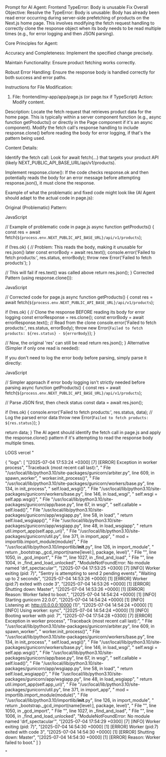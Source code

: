Prompt for AI Agent: Frontend TypeError: Body is unusable Fix
Overall Objective:
Resolve the TypeError: Body is unusable: Body has already been read error occurring during server-side prefetching of products on the Next.js home page. This involves modifying the fetch request handling to correctly clone the response object when its body needs to be read multiple times (e.g., for error logging and then JSON parsing).

Core Principles for Agent:

Accuracy and Completeness: Implement the specified change precisely.

Maintain Functionality: Ensure product fetching works correctly.

Robust Error Handling: Ensure the response body is handled correctly for both success and error paths.

Instructions for File Modification:

1. File: frontend/my-app/app/page.js (or page.tsx if TypeScript)
Action: Modify content.

Description: Locate the fetch request that retrieves product data for the home page. This is typically within a server component function (e.g., async function getProducts() or directly in the Page component if it's an async component). Modify the fetch call's response handling to include response.clone() before reading the body for error logging, if that's the pattern being used.

Content Details:

Identify the fetch call: Look for await fetch(...) that targets your product API (likely NEXT_PUBLIC_API_BASE_URL/api/v1/products).

Implement response.clone(): If the code checks response.ok and then potentially reads the body for an error message before attempting response.json(), it must clone the response.

Example of what the problematic and fixed code might look like (AI Agent should adapt to the actual code in page.js):

Original (Problematic) Pattern:

JavaScript

// Example of problematic code in page.js
async function getProducts() {
  const res = await fetch(`${process.env.NEXT_PUBLIC_API_BASE_URL}/api/v1/products`);

  if (!res.ok) {
    // Problem: This reads the body, making it unusable for res.json() later
    const errorBody = await res.text();
    console.error('Failed to fetch products:', res.status, errorBody);
    throw new Error('Failed to fetch products');
  }

  // This will fail if res.text() was called above
  return res.json();
}
Corrected Pattern (using response.clone()):

JavaScript

// Corrected code for page.js
async function getProducts() {
  const res = await fetch(`${process.env.NEXT_PUBLIC_API_BASE_URL}/api/v1/products`);

  if (!res.ok) {
    // Clone the response BEFORE reading its body for error logging
    const errorResponse = res.clone();
    const errorBody = await errorResponse.text(); // Read from the clone
    console.error('Failed to fetch products:', res.status, errorBody);
    throw new Error(`Failed to fetch products: ${res.status} - ${errorBody}`);
  }

  // Now, the original 'res' can still be read
  return res.json();
}
Alternative (Simpler if only one read is needed):

If you don't need to log the error body before parsing, simply parse it directly:

JavaScript

// Simpler approach if error body logging isn't strictly needed before parsing
async function getProducts() {
  const res = await fetch(`${process.env.NEXT_PUBLIC_API_BASE_URL}/api/v1/products`);

  // Parse JSON first, then check status
  const data = await res.json();

  if (!res.ok) {
    console.error('Failed to fetch products:', res.status, data); // Log the parsed error data
    throw new Error(`Failed to fetch products: ${res.status}`);
  }

  return data;
}
The AI agent should identify the fetch call in page.js and apply the response.clone() pattern if it's attempting to read the response body multiple times.


LOGS
vercel
"


{
  "logs": [
    "[2025-07-04 17:53:24 +0300] [7] [ERROR] Exception in worker process",
    "Traceback (most recent call last):",
    "  File \"/usr/local/lib/python3.10/site-packages/gunicorn/arbiter.py\", line 609, in spawn_worker",
    "    worker.init_process()",
    "  File \"/usr/local/lib/python3.10/site-packages/gunicorn/workers/base.py\", line 134, in init_process",
    "    self.load_wsgi()",
    "  File \"/usr/local/lib/python3.10/site-packages/gunicorn/workers/base.py\", line 146, in load_wsgi",
    "    self.wsgi = self.app.wsgi()",
    "  File \"/usr/local/lib/python3.10/site-packages/gunicorn/app/base.py\", line 67, in wsgi",
    "    self.callable = self.load()",
    "  File \"/usr/local/lib/python3.10/site-packages/gunicorn/app/wsgiapp.py\", line 58, in load",
    "    return self.load_wsgiapp()",
    "  File \"/usr/local/lib/python3.10/site-packages/gunicorn/app/wsgiapp.py\", line 48, in load_wsgiapp",
    "    return util.import_app(self.app_uri)",
    "  File \"/usr/local/lib/python3.10/site-packages/gunicorn/util.py\", line 371, in import_app",
    "    mod = importlib.import_module(module)",
    "  File \"/usr/local/lib/python3.10/importlib/__init__.py\", line 126, in import_module",
    "    return _bootstrap._gcd_import(name[level:], package, level)",
    "  File \"<frozen importlib._bootstrap>\", line 1050, in _gcd_import",
    "  File \"<frozen importlib._bootstrap>\", line 1027, in _find_and_load",
    "  File \"<frozen importlib._bootstrap>\", line 1004, in _find_and_load_unlocked",
    "ModuleNotFoundError: No module named 'drf_spectacular'",
    "[2025-07-04 17:53:25 +0300] [7] [INFO] Worker exiting (pid: 7)",
    "Sentry is attempting to send 2 pending events",
    "Waiting up to 2 seconds",
    "[2025-07-04 14:53:26 +0000] [1] [ERROR] Worker (pid:7) exited with code 3",
    "[2025-07-04 14:53:26 +0000] [1] [ERROR] Shutting down: Master",
    "[2025-07-04 14:53:26 +0000] [1] [ERROR] Reason: Worker failed to boot.",
    "[2025-07-04 14:54:24 +0000] [1] [INFO] Starting gunicorn 22.0.0",
    "[2025-07-04 14:54:24 +0000] [1] [INFO] Listening at: http://0.0.0.0:10000 (1)",
    "[2025-07-04 14:54:24 +0000] [1] [INFO] Using worker: sync",
    "[2025-07-04 14:54:24 +0000] [1] [INFO] Booting worker with pid: 7",
    "[2025-07-04 17:54:28 +0300] [7] [ERROR] Exception in worker process",
    "Traceback (most recent call last):",
    "  File \"/usr/local/lib/python3.10/site-packages/gunicorn/arbiter.py\", line 609, in spawn_worker",
    "    worker.init_process()",
    "  File \"/usr/local/lib/python3.10/site-packages/gunicorn/workers/base.py\", line 134, in init_process",
    "    self.load_wsgi()",
    "  File \"/usr/local/lib/python3.10/site-packages/gunicorn/workers/base.py\", line 146, in load_wsgi",
    "    self.wsgi = self.app.wsgi()",
    "  File \"/usr/local/lib/python3.10/site-packages/gunicorn/app/base.py\", line 67, in wsgi",
    "    self.callable = self.load()",
    "  File \"/usr/local/lib/python3.10/site-packages/gunicorn/app/wsgiapp.py\", line 58, in load",
    "    return self.load_wsgiapp()",
    "  File \"/usr/local/lib/python3.10/site-packages/gunicorn/app/wsgiapp.py\", line 48, in load_wsgiapp",
    "    return util.import_app(self.app_uri)",
    "  File \"/usr/local/lib/python3.10/site-packages/gunicorn/util.py\", line 371, in import_app",
    "    mod = importlib.import_module(module)",
    "  File \"/usr/local/lib/python3.10/importlib/__init__.py\", line 126, in import_module",
    "    return _bootstrap._gcd_import(name[level:], package, level)",
    "  File \"<frozen importlib._bootstrap>\", line 1050, in _gcd_import",
    "  File \"<frozen importlib._bootstrap>\", line 1027, in _find_and_load",
    "  File \"<frozen importlib._bootstrap>\", line 1006, in _find_and_load_unlocked",
    "ModuleNotFoundError: No module named 'drf_spectacular'",
    "[2025-07-04 17:54:29 +0300] [7] [INFO] Worker exiting (pid: 7)",
    "[2025-07-04 14:54:30 +0000] [1] [ERROR] Worker (pid:7) exited with code 3",
    "[2025-07-04 14:54:30 +0000] [1] [ERROR] Shutting down: Master",
    "[2025-07-04 14:54:30 +0000] [1] [ERROR] Reason: Worker failed to boot."
  ]
}

"
